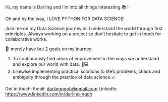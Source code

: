 Hi, my name is Darling and I’m into all things interesting.📚✨

Oh and by the way, I LOVE PYTHON FOR DATA SCIENCE!

Join me on my Data Science journey as I understand the world through first principles. 
Always working on a project so don’t hesitate to get in touch for collaborative works.


🔰I merely have but 2 goals on my journey:
1) To continuously find areas of improvement in the ways we understand and explore our world with data. 🧬💻
2) Likewise implementing practical solutions to life’s problems, chaos and ambiguity through the practice of data science.📈

Get in touch:
Email: darlingngoh@gmail.com
LinkedIn: https://www.linkedin.com/in/darling-ngoh

<!---
101Darling/101Darling is a ✨ special ✨ repository because its `README.md` (this file) appears on your GitHub profile.
You can click the Preview link to take a look at your changes.
--->
